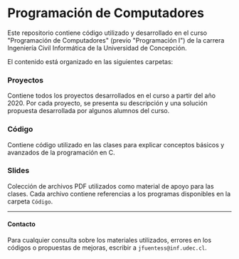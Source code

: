 # Programación de Computadores
Este repositorio contiene código utilizado y desarrollado en el curso
"Programación de Computadores" (previo "Programación I") de la carrera Ingeniería Civil Informática de la Universidad de Concepción.

El contenido está organizado en las siguientes carpetas:

### Proyectos
Contiene todos los proyectos desarrollados en el curso a partir del año 2020. Por cada proyecto, se presenta su descripción y una solución propuesta desarrollada por algunos alumnos del curso.

### Código
Contiene código utilizado en las clases para explicar conceptos básicos y avanzados de la programación en C.

### Slides
Colección de archivos PDF utilizados como material de apoyo para las
clases. Cada archivo contiene referencias a los programas disponibles en la
carpeta `Código`.

--- 

#### Contacto
Para cualquier consulta sobre los materiales utilizados, errores en los códigos o propuestas de mejoras, escribir a `jfuentess@inf.udec.cl`.

